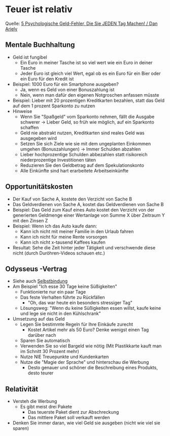 # Teuer ist relativ

Quelle: [5 Psychologische Geld-Fehler, Die Sie JEDEN Tag Machen! / Dan Ariely](https://www.youtube.com/watch?v=uyIES3NGEHA)

## Mentale Buchhaltung

* Geld ist fungibel
  * Ein Euro in meiner Tasche ist so viel wert wie ein Euro in deiner Tasche
  * Jeder Euro ist gleich viel Wert, egal ob es ein Euro für ein Bier oder ein Euro für den Kredit ist
* Beispiel: 1000 Euro für ein Smartphone ausgeben?
  * Ja, wenn es Geld von einer Bonuszahlung ist
  * Nein, wenn man dafür den eigenen Notgroschen anfassen müsste
* Beispiel: Lieber mit 20 prozentigen Kreditkarten bezahlen, statt das Geld auf dem 1 prozent Sparkonto zu nutzen
* Hinweise
  * Wenn Sie "Spaßgeld" vom Sparkonto nehmen, fällt die Ausgabe schwerer -> Lieber Geld, so früh wie möglich, auf ein Sparkonto schaffen
  * Geld nie abstrakt nutzen, Kreditkarten sind reales Geld was ausgegeben wird
  * Setzen Sie sich Ziele wie sie mit dem ungeplanten Einkommen umgehen (Bonuszahlungen) -> Immer Schulden abzahlen
  * Lieber hochprozentige Schulden abbezahlen statt risikoreich niederprozentige Investitionen täten
  * Reduzieren Sie den Geldbetrag auf dem Spekulationskonto
  * Alle Einkünfte sind hart erarbeitete Arbeitseinkünfte

## Opportunitätskosten

* Der Kauf von Sache A, kostete den Verzicht von Sache B
* Das Geldverdienen von Sache A, kostet das Geldverdienen von Sache B
* Beispiel: Das Geld zum Kauf eines Auto kostet den Verzicht von der generierten Geldmenge einer Wertanlage von Summe X über Zeitraum Y mit den Zinsen Z
* Beispiel: Wenn ich das Auto kaufe dann:
  * Kann ich nicht mit meiner Familie in den Urlaub fahren
  * Kann ich nicht für meine Rente vorsorgen
  * Kann ich nicht x-tausend Kaffees kaufen
* Resultat: Sehe die Zeit hinter jeder Tätigkeit und verschwende diese nicht (durch Duröhren-Videos schauen etc.)

## Odysseus -Vertrag

* Siehe auch [Selbstbindung](https://de.wikipedia.org/wiki/Selbstbindung)
* Am Beispiel "Ich esse 30 Tage keine Süßigkeiten"
  * Funktionierte nur ein paar Tage
  * Das feste Verhalten führte zu Rückfällen
    * "Oh, das war heute ein besonders stressiger Tag"
  * Lösungsweg: "Wenn du keine Süßigkeiten essen willst, kaufe keine und lege sie nicht in den Kühlschrank"
* Umsetzung auf das Geld
  * Legen Sie bestimmte Regeln für Ihre Einkäufe zurecht
    * Kostet Artikel mehr als 50 Euro? Denke wenigst einen Tag darüber nach
  * Sparen Sie automatisch
  * Verwenden Sie so viel Bargeld wie nötig (Mit Plastikkarte kauft man im Schnitt 30 Prozent mehr)
  * Nutze NIE Treuepunkte und Kundenkarten
  * Nutze die "Magie der Sprache" und hinterschau die Werbung
    * Desto genauer und schöner die Beschreibung eines Produkts, desto teurer

## Relativität

* Versteh die Werbung
  * Es gibt meist drei Pakete
    * Das teuerste Paket dient zur Abschreckung
	* Das mittlere Paket soll verkauft werden
* Denken Sie immer daran, wie viel Geld sie ausgeben (nicht wie viel sie sparen)
